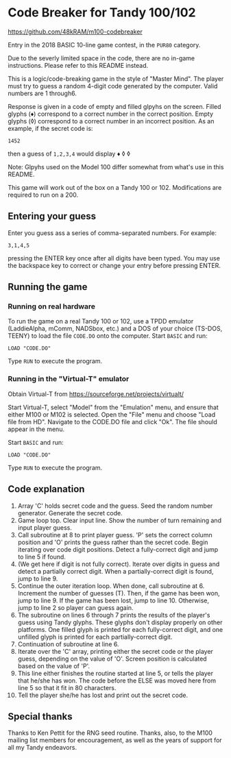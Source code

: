 # Code Breaker for Tandy 100/102

https://github.com/48kRAM/m100-codebreaker

Entry in the 2018 BASIC 10-line game contest, in the `PUR80` category.

Due to the severly limited space in the code, there are no in-game instructions. Please refer to this README instead.

This is a logic/code-breaking game in the style of "Master Mind". The player must
try to guess a random 4-digit code generated by the computer. Valid numbers are 1 through6.

Response is given in
a code of empty and filled glpyhs on the screen. Filled glyphs (&diams;) correspond to a correct
number in the correct position. Empty glyphs (&loz;) correspond to a correct number in an
incorrect position. As an example, if the secret code is:

`1452`

then a guess of `1,2,3,4` would display &diams; &loz; &loz;

Note: Glpyhs used on the Model 100 differ somewhat from what's use in this README.

This game will work out of the box on a Tandy 100 or 102. Modifications are required to run on a 200.

## Entering your guess

Enter you guess ass a series of comma-separated numbers. For example:

`3,1,4,5`

pressing the ENTER key once after all digits have been typed. You may use the backspace key to correct
or change your entry before pressing ENTER.

## Running the game

### Running on real hardware

To run the game on a real Tandy 100 or 102, use a TPDD emulator (LaddieAlpha, mComm, NADSbox, etc.) and a
DOS of your choice (TS-DOS, TEENY) to load the file `CODE.DO` onto the computer. Start `BASIC` and run:

`LOAD "CODE.DO"`

Type `RUN` to execute the program.

### Running in the "Virtual-T" emulator

Obtain Virtual-T from https://sourceforge.net/projects/virtualt/

Start Virtual-T, select "Model" from the "Emulation" menu, and ensure that either
M100 or M102 is selected. Open the "File" menu and choose "Load file from HD". Navigate to 
the CODE.DO file and click "Ok". The file should appear in the menu.

Start `BASIC` and run:

`LOAD "CODE.DO"`

Type `RUN` to execute the program.

## Code explanation

 1. Array 'C' holds secret code and the guess. Seed the random number generator. Generate the secret code.
 2. Game loop top. Clear input line. Show the number of turn remaining and input player guess.
 3. Call subroutine at 8 to print player guess. 'P' sets the correct column position and 'O' prints the guess rather than the secret code. Begin iterating over code digit positions. Detect a fully-correct digit and jump to line 5 if found.
 4. (We get here if digit is not fully correct). Iterate over digits in guess and detect a partially correct digit. When a partially-correct digit is found, jump to line 9.
 5. Continue the outer iteration loop. When done, call subroutine at 6. Increment the number of guesses (T). Then, if the game has been won, jump to line 9. If the game has been lost, jump to line 10. Otherwise, jump to line 2 so player can guess again.
 6. The subroutine on lines 6 through 7 prints the results of the player's guess using Tandy glyphs. These glyphs don't display properly on other platforms. One filled glyph is printed for each fully-correct digit, and one unfilled glyph is printed for each partially-correct digit.
 7. Continuation of subroutine at line 6.
 8. Iterate over the 'C' array, printing either the secret code or the player guess, depending on the value of 'O'. Screen position is calculated based on the value of 'P'.
 9. This line either finishes the routine started at line 5, or tells the player that he/she has won. The code before the ELSE was moved here from line 5 so that it fit in 80 characters.
 10. Tell the player she/he has lost and print out the secret code.
 
 ## Special thanks
 
 Thanks to Ken Pettit for the RNG seed routine. Thanks, also, to the M100 mailing list members for encouragement, as well as the years of support for all my Tandy endeavors. 
